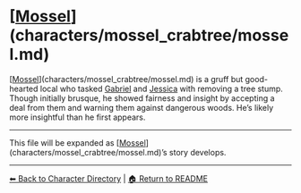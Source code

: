 # [[Mossel](mossel.md)](characters/mossel_crabtree/mossel.md)

[[Mossel](mossel.md)](characters/mossel_crabtree/mossel.md) is a gruff but good-hearted local who tasked [Gabriel](../gabriel_thatcher/gabriel_thatcher.md) and [Jessica](../jessica_willowglen/jessica_willowglen.md) with removing a tree stump. Though initially brusque, he showed fairness and insight by accepting a deal from them and warning them against dangerous woods. He’s likely more insightful than he first appears.

---
This file will be expanded as [[Mossel](mossel.md)](characters/mossel_crabtree/mossel.md)’s story develops.

---

[⬅ Back to Character Directory](../character-directory.md) | [🏠 Return to README](../../README.md)
